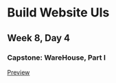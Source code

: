 # Build Website UIs

## Week 8, Day 4

### Capstone: WareHouse, Part I

[Preview](https://rasenderhase.github.io/codecademy/ware-house-starting-code/index.html)